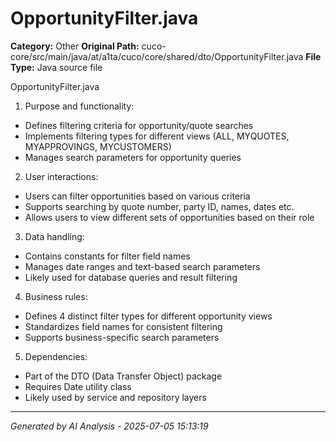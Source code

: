 # OpportunityFilter.java

**Category:** Other
**Original Path:** cuco-core/src/main/java/at/a1ta/cuco/core/shared/dto/OpportunityFilter.java
**File Type:** Java source file

OpportunityFilter.java
1. Purpose and functionality:
- Defines filtering criteria for opportunity/quote searches
- Implements filtering types for different views (ALL, MYQUOTES, MYAPPROVINGS, MYCUSTOMERS)
- Manages search parameters for opportunity queries

2. User interactions:
- Users can filter opportunities based on various criteria
- Supports searching by quote number, party ID, names, dates etc.
- Allows users to view different sets of opportunities based on their role

3. Data handling:
- Contains constants for filter field names
- Manages date ranges and text-based search parameters
- Likely used for database queries and result filtering

4. Business rules:
- Defines 4 distinct filter types for different opportunity views
- Standardizes field names for consistent filtering
- Supports business-specific search parameters

5. Dependencies:
- Part of the DTO (Data Transfer Object) package
- Requires Date utility class
- Likely used by service and repository layers

---
*Generated by AI Analysis - 2025-07-05 15:13:19*
